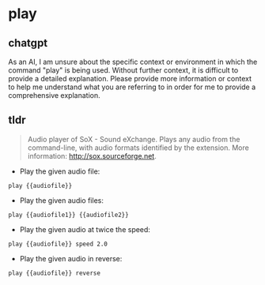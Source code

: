 # play 
## chatgpt 
As an AI, I am unsure about the specific context or environment in which the command "play" is being used. Without further context, it is difficult to provide a detailed explanation. Please provide more information or context to help me understand what you are referring to in order for me to provide a comprehensive explanation. 

## tldr 
 
> Audio player of SoX - Sound eXchange.
> Plays any audio from the command-line, with audio formats identified by the extension.
> More information: <http://sox.sourceforge.net>.

- Play the given audio file:

`play {{audiofile}}`

- Play the given audio files:

`play {{audiofile1}} {{audiofile2}}`

- Play the given audio at twice the speed:

`play {{audiofile}} speed 2.0`

- Play the given audio in reverse:

`play {{audiofile}} reverse`
